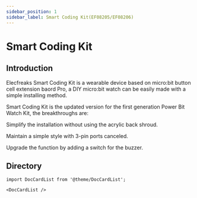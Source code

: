 ```yaml
---
sidebar_position: 1
sidebar_label: Smart Coding Kit(EF08205/EF08206)
---
```

# Smart Coding Kit

## Introduction

Elecfreaks Smart Coding Kit is a wearable device based on micro:bit button cell extension baord Pro, a DIY micro:bit watch can be easily made with a simple installing method.

Smart Coding Kit is the updated version for the first generation Power Bit Watch Kit, the breakthroughs are:

Simplify the installation without using the acrylic back shroud.

Maintain a simple style with 3-pin ports canceled.

Upgrade the function by adding a switch for the buzzer.

## Directory

```mdx-code-block
import DocCardList from '@theme/DocCardList';

<DocCardList />
```
